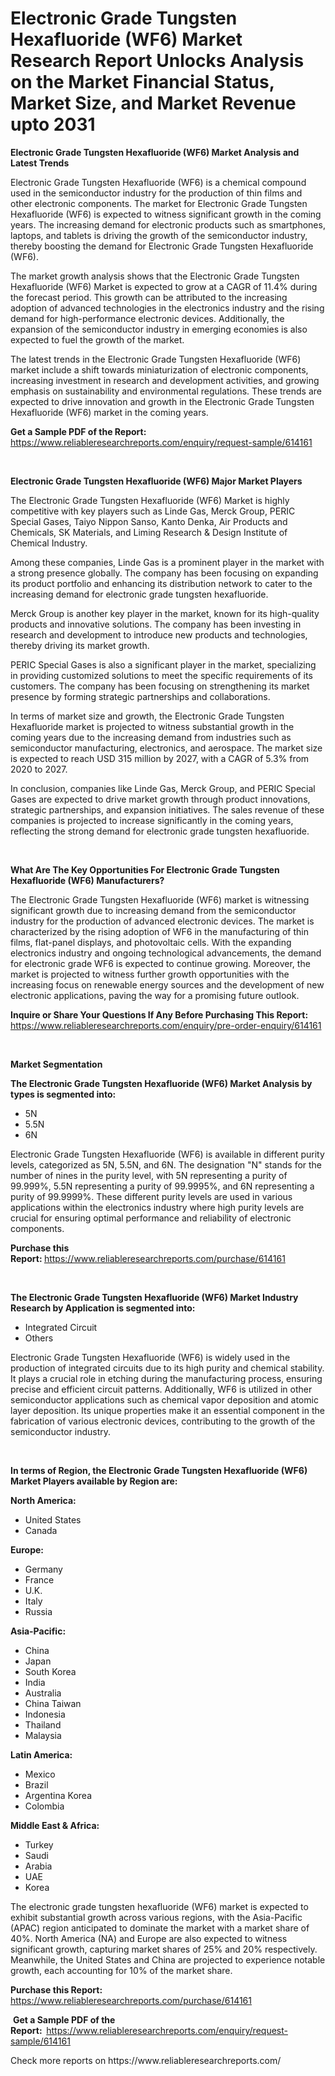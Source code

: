 <p><h1>Electronic Grade Tungsten Hexafluoride (WF6) Market Research Report Unlocks Analysis on the Market Financial Status, Market Size, and Market Revenue upto 2031</h1></p><p><strong>Electronic Grade Tungsten Hexafluoride (WF6) Market Analysis and Latest Trends</strong></p>
<p><p>Electronic Grade Tungsten Hexafluoride (WF6) is a chemical compound used in the semiconductor industry for the production of thin films and other electronic components. The market for Electronic Grade Tungsten Hexafluoride (WF6) is expected to witness significant growth in the coming years. The increasing demand for electronic products such as smartphones, laptops, and tablets is driving the growth of the semiconductor industry, thereby boosting the demand for Electronic Grade Tungsten Hexafluoride (WF6).</p><p>The market growth analysis shows that the Electronic Grade Tungsten Hexafluoride (WF6) Market is expected to grow at a CAGR of 11.4% during the forecast period. This growth can be attributed to the increasing adoption of advanced technologies in the electronics industry and the rising demand for high-performance electronic devices. Additionally, the expansion of the semiconductor industry in emerging economies is also expected to fuel the growth of the market.</p><p>The latest trends in the Electronic Grade Tungsten Hexafluoride (WF6) market include a shift towards miniaturization of electronic components, increasing investment in research and development activities, and growing emphasis on sustainability and environmental regulations. These trends are expected to drive innovation and growth in the Electronic Grade Tungsten Hexafluoride (WF6) market in the coming years.</p></p>
<p><strong>Get a Sample PDF of the Report:&nbsp;</strong> <a href="https://www.reliableresearchreports.com/enquiry/request-sample/614161">https://www.reliableresearchreports.com/enquiry/request-sample/614161</a></p>
<p>&nbsp;</p>
<p><strong>Electronic Grade Tungsten Hexafluoride (WF6) Major Market Players</strong></p>
<p><p>The Electronic Grade Tungsten Hexafluoride (WF6) Market is highly competitive with key players such as Linde Gas, Merck Group, PERIC Special Gases, Taiyo Nippon Sanso, Kanto Denka, Air Products and Chemicals, SK Materials, and Liming Research & Design Institute of Chemical Industry. </p><p>Among these companies, Linde Gas is a prominent player in the market with a strong presence globally. The company has been focusing on expanding its product portfolio and enhancing its distribution network to cater to the increasing demand for electronic grade tungsten hexafluoride. </p><p>Merck Group is another key player in the market, known for its high-quality products and innovative solutions. The company has been investing in research and development to introduce new products and technologies, thereby driving its market growth.</p><p>PERIC Special Gases is also a significant player in the market, specializing in providing customized solutions to meet the specific requirements of its customers. The company has been focusing on strengthening its market presence by forming strategic partnerships and collaborations.</p><p>In terms of market size and growth, the Electronic Grade Tungsten Hexafluoride market is projected to witness substantial growth in the coming years due to the increasing demand from industries such as semiconductor manufacturing, electronics, and aerospace. The market size is expected to reach USD 315 million by 2027, with a CAGR of 5.3% from 2020 to 2027.</p><p>In conclusion, companies like Linde Gas, Merck Group, and PERIC Special Gases are expected to drive market growth through product innovations, strategic partnerships, and expansion initiatives. The sales revenue of these companies is projected to increase significantly in the coming years, reflecting the strong demand for electronic grade tungsten hexafluoride.</p></p>
<p>&nbsp;</p>
<p><strong>What Are The Key Opportunities For Electronic Grade Tungsten Hexafluoride (WF6) Manufacturers?</strong></p>
<p><p>The Electronic Grade Tungsten Hexafluoride (WF6) market is witnessing significant growth due to increasing demand from the semiconductor industry for the production of advanced electronic devices. The market is characterized by the rising adoption of WF6 in the manufacturing of thin films, flat-panel displays, and photovoltaic cells. With the expanding electronics industry and ongoing technological advancements, the demand for electronic grade WF6 is expected to continue growing. Moreover, the market is projected to witness further growth opportunities with the increasing focus on renewable energy sources and the development of new electronic applications, paving the way for a promising future outlook.</p></p>
<p><strong>Inquire or Share Your Questions If Any Before Purchasing This Report:</strong> <a href="https://www.reliableresearchreports.com/enquiry/pre-order-enquiry/614161">https://www.reliableresearchreports.com/enquiry/pre-order-enquiry/614161</a></p>
<p>&nbsp;</p>
<p><strong>Market Segmentation</strong></p>
<p><strong>The Electronic Grade Tungsten Hexafluoride (WF6) Market Analysis by types is segmented into:</strong></p>
<p><ul><li>5N</li><li>5.5N</li><li>6N</li></ul></p>
<p><p>Electronic Grade Tungsten Hexafluoride (WF6) is available in different purity levels, categorized as 5N, 5.5N, and 6N. The designation "N" stands for the number of nines in the purity level, with 5N representing a purity of 99.999%, 5.5N representing a purity of 99.9995%, and 6N representing a purity of 99.9999%. These different purity levels are used in various applications within the electronics industry where high purity levels are crucial for ensuring optimal performance and reliability of electronic components.</p></p>
<p><strong>Purchase this Report:&nbsp;</strong><a href="https://www.reliableresearchreports.com/purchase/614161">https://www.reliableresearchreports.com/purchase/614161</a></p>
<p>&nbsp;</p>
<p><strong>The Electronic Grade Tungsten Hexafluoride (WF6) Market Industry Research by Application is segmented into:</strong></p>
<p><ul><li>Integrated Circuit</li><li>Others</li></ul></p>
<p><p>Electronic Grade Tungsten Hexafluoride (WF6) is widely used in the production of integrated circuits due to its high purity and chemical stability. It plays a crucial role in etching during the manufacturing process, ensuring precise and efficient circuit patterns. Additionally, WF6 is utilized in other semiconductor applications such as chemical vapor deposition and atomic layer deposition. Its unique properties make it an essential component in the fabrication of various electronic devices, contributing to the growth of the semiconductor industry.</p></p>
<p>&nbsp;</p>
<p><strong>In terms of Region, the Electronic Grade Tungsten Hexafluoride (WF6) Market Players available by Region are:</strong></p>
<p>
    <p> <strong> North America: </strong>
        <ul>
            <li>United States</li>
            <li>Canada</li>
        </ul>
        </p> 
    <p> <strong> Europe: </strong>
        <ul>
            <li>Germany</li>
            <li>France</li>
            <li>U.K.</li>
            <li>Italy</li>
            <li>Russia</li>
        </ul>
        </p> 
    <p> <strong> Asia-Pacific: </strong>
        <ul>
            <li>China</li>
            <li>Japan</li>
            <li>South Korea</li>
            <li>India</li>
            <li>Australia</li>
            <li>China Taiwan</li>
            <li>Indonesia</li>
            <li>Thailand</li>
            <li>Malaysia</li>
        </ul>
        </p> 
    <p> <strong> Latin America: </strong>
        <ul>
            <li>Mexico</li>
            <li>Brazil</li>
            <li>Argentina Korea</li>
            <li>Colombia</li>
        </ul>
        </p> 
    <p> <strong> Middle East & Africa: </strong>
        <ul>
            <li>Turkey</li>
            <li>Saudi</li>
            <li>Arabia</li>
            <li>UAE</li>
            <li>Korea</li>
        </ul>
    </p>
    </p>
<p><p>The electronic grade tungsten hexafluoride (WF6) market is expected to exhibit substantial growth across various regions, with the Asia-Pacific (APAC) region anticipated to dominate the market with a market share of 40%. North America (NA) and Europe are also expected to witness significant growth, capturing market shares of 25% and 20% respectively. Meanwhile, the United States and China are projected to experience notable growth, each accounting for 10% of the market share.</p></p>
<p><strong>Purchase this Report: </strong><a href="https://www.reliableresearchreports.com/purchase/614161">https://www.reliableresearchreports.com/purchase/614161</a></p>
<p>&nbsp;<strong>Get a Sample PDF of the Report:&nbsp;&nbsp;</strong><a href="https://www.reliableresearchreports.com/enquiry/request-sample/614161">https://www.reliableresearchreports.com/enquiry/request-sample/614161</a></p>
<p><strong></strong></p>
<p>Check more reports on https://www.reliableresearchreports.com/</p>
